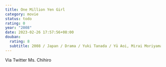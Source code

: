 ```yaml
---
title: One Million Yen Girl
category: movie
status: todo
rating: 0
year: "2008"
date: 2023-02-26 17:57:56+08:00
douban:
  rating: 8
  subtitle: 2008 / Japan / Drama / Yuki Tanada / Yū Aoi, Mirai Moriyama
---
```


Via Twitter Ms. Chihiro
